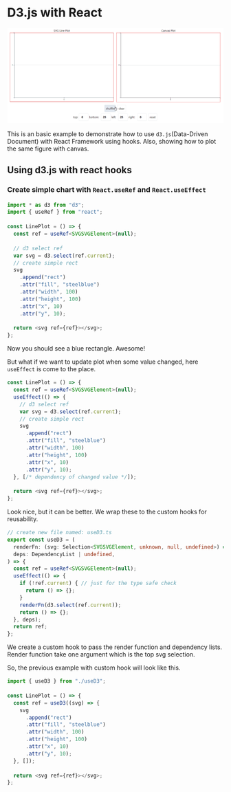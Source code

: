 # D3.js with React

![img](./img/showcase.gif)

This is an basic example to demonstrate how to use `d3.js`(Data-Driven Document)
with React Framework using hooks. Also, showing how to plot the same figure with
canvas.

## Using d3.js with react hooks

### Create simple chart with `React.useRef` and `React.useEffect`

```typescript
import * as d3 from "d3";
import { useRef } from "react";

const LinePlot = () => {
  const ref = useRef<SVGSVGElement>(null);

  // d3 select ref
  var svg = d3.select(ref.current);
  // create simple rect
  svg
    .append("rect")
    .attr("fill", "steelblue")
    .attr("width", 100)
    .attr("height", 100)
    .attr("x", 10)
    .attr("y", 10);

  return <svg ref={ref}></svg>;
};
```

Now you should see a blue rectangle. Awesome!

But what if we want to update plot when some value changed, here `useEffect` is
come to the place.

```typescript
const LinePlot = () => {
  const ref = useRef<SVGSVGElement>(null);
  useEffect(() => {
    // d3 select ref
    var svg = d3.select(ref.current);
    // create simple rect
    svg
      .append("rect")
      .attr("fill", "steelblue")
      .attr("width", 100)
      .attr("height", 100)
      .attr("x", 10)
      .attr("y", 10);
  }, [/* dependency of changed value */]);

  return <svg ref={ref}></svg>;
};
```

Look nice, but it can be better. We wrap these to the custom hooks for reusability.

```typescript
// create new file named: useD3.ts
export const useD3 = (
  renderFn: (svg: Selection<SVGSVGElement, unknown, null, undefined>) => void,
  deps: DependencyList | undefined,
) => {
  const ref = useRef<SVGSVGElement>(null);
  useEffect(() => {
    if (!ref.current) { // just for the type safe check
      return () => {};
    }
    renderFn(d3.select(ref.current));
    return () => {};
  }, deps);
  return ref;
};
```

We create a custom hook to pass the render function and dependency lists. Render
function take one argument which is the top svg selection.

So, the previous example with custom hook will look like this.

```typescript
import { useD3 } from "./useD3";

const LinePlot = () => {
  const ref = useD3((svg) => {
    svg
      .append("rect")
      .attr("fill", "steelblue")
      .attr("width", 100)
      .attr("height", 100)
      .attr("x", 10)
      .attr("y", 10);
  }, []);

  return <svg ref={ref}></svg>;
};
```
